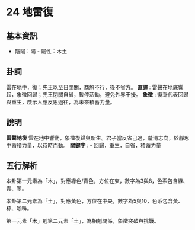 # 24 地雷復

## 基本資訊
- 陰陽：陽 - 屬性：木土 
## 卦詞
雷在地中，復；先王以至日閉關，商旅不行，後不省方。
 **直譯** : 雷聲在地底響起，象徵回歸；先王閉關自省，暫停活動，避免外界干擾。
 **象徵** : 復卦代表回歸與重生，啟示人應反思過往，為未來積蓄力量。
## 說明
**雷聲地復** 雷在地中響動，象徵復歸與新生。君子當反省己過，釐清志向，於靜思中蓄積力量，以待時而動。
**關鍵字** : - 回歸，重生，自省，積蓄力量
## 五行解析
本卦第一元素為「木」，對應綠色/青色，方位在東，數字為3與8，色系包含綠、青、翠。

本卦第二元素為「土」，對應黃色，方位在中央，數字為5與10，色系包含黃、棕、咖啡。

第一元素「木」剋第二元素「土」，為相剋關係，象徵突破與挑戰。

